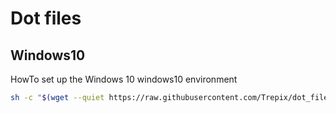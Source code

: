 # Dot files

## Windows10 

HowTo set up the Windows 10 windows10 environment

```bash
sh -c "$(wget --quiet https://raw.githubusercontent.com/Trepix/dot_files/master/windows10/install.sh -O -)"
```